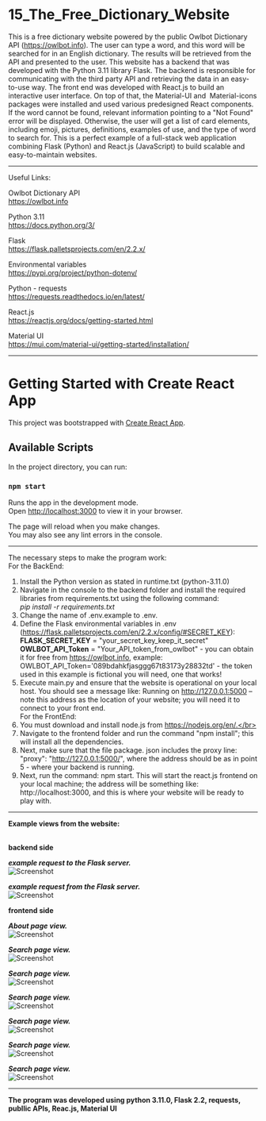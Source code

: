# 15_The_Free_Dictionary_Website
This is a free dictionary website powered by the public Owlbot Dictionary API (https://owlbot.info). The user can type a word, and this word will be searched for in an English dictionary. The results will be retrieved from the API and presented to the user. This website has a backend that was developed with the Python 3.11 library Flask. The backend is responsible for communicating with the third party API and retrieving the data in an easy-to-use way. The front end was developed with React.js to build an interactive user interface. On top of that, the Material-UI and  Material-icons packages were installed and used various predesigned React components. If the word cannot be found, relevant information pointing to a "Not Found" error will be displayed. Otherwise, the user will get a list of card elements, including emoji, pictures, definitions, examples of use, and the type of word to search for. This is a perfect example of a full-stack web application combining Flask (Python) and React.js (JavaScript) to build scalable and easy-to-maintain websites.
 
 
---

Useful Links:</br>

 
Owlbot Dictionary API</br>
https://owlbot.info</br>

Python 3.11</br>
https://docs.python.org/3/</br>

Flask</br>
https://flask.palletsprojects.com/en/2.2.x/</br> 

Environmental variables</br>
https://pypi.org/project/python-dotenv/</br>

Python - requests</br>
https://requests.readthedocs.io/en/latest/</br>

React.js</br>
https://reactjs.org/docs/getting-started.html</br>

Material UI</br>
https://mui.com/material-ui/getting-started/installation/</br>

--- 

# Getting Started with Create React App

This project was bootstrapped with [Create React App](https://github.com/facebook/create-react-app).

## Available Scripts

In the project directory, you can run:

### `npm start`

Runs the app in the development mode.\
Open [http://localhost:3000](http://localhost:3000) to view it in your browser.

The page will reload when you make changes.\
You may also see any lint errors in the console.

--- 

The necessary steps to make the program work:</br>
For the BackEnd: </br>
1. Install the Python version as stated in runtime.txt (python-3.11.0)</br>
2. Navigate in the console to the backend folder and install the required libraries from requirements.txt using the following command: </br>
*pip install -r requirements.txt*</br>
3. Change the name of .env.example to .env.</br>
4. Define the Flask environmental variables in .env (https://flask.palletsprojects.com/en/2.2.x/config/#SECRET_KEY):</br>
**FLASK_SECRET_KEY** = "your_secret_key_keep_it_secret"</br>
**OWLBOT_API_Token** = "Your_API_token_from_owlbot" - you can obtain it for free from https://owlbot.info, example: OWLBOT_API_Token='089bdahkfjasggg67t83173y28832td' - the token used in this example is fictional you will need, one that works!</br>
5. Execute main.py and ensure that the website is operational on your local host. You should see a message like: Running on http://127.0.0.1:5000 – note this address as the location of your website; you will need it to connect to your front end.</br>
For the FrontEnd: </br>
6. You must download and install node.js from https://nodejs.org/en/.</br>
7. Navigate to the frontend folder and run the command "npm install"; this will install all the dependencies.</br>
8. Next, make sure that the file package. json includes the proxy line: "proxy": "http://127.0.0.1:5000/", where the address should be as in point 5 - where your backend is running.</br>
9. Next, run the command: npm start. This will start the react.js frontend on your local machine; the address will be something like: http://localhost:3000, and this is where your website will be ready to play with.</br>

---

**Example views from the website:**</br>
</br>


**backend side** 


***example request to the Flask server.***</br>
![Screenshot](docs/img/01_img.png)</br>

***example request from the Flask server.***</br>
![Screenshot](docs/img/02_img.png)</br>



**frontend side**

***About page view.***</br>
![Screenshot](docs/img/03_img.png)</br>

***Search page view.***</br>
![Screenshot](docs/img/04_img.png)</br>

***Search page view.***</br>
![Screenshot](docs/img/05_img.png)</br>

***Search page view.***</br>
![Screenshot](docs/img/06_img.png)</br>

***Search page view.***</br>
![Screenshot](docs/img/07_img.png)</br>

***Search page view.***</br>
![Screenshot](docs/img/08_img.png)</br>

***Search page view.***</br>
![Screenshot](docs/img/09_img.png)</br>


---


**The program was developed using python 3.11.0, Flask 2.2, requests, publlic APIs, Reac.js, Material UI**
